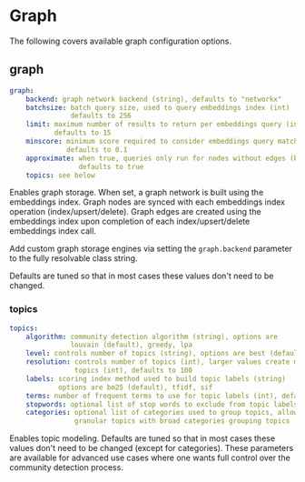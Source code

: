 # Graph

The following covers available graph configuration options.

## graph
```yaml
graph:
    backend: graph network backend (string), defaults to "networkx"
    batchsize: batch query size, used to query embeddings index (int)
               defaults to 256
    limit: maximum number of results to return per embeddings query (int)
           defaults to 15
    minscore: minimum score required to consider embeddings query matches (float)
              defaults to 0.1
    approximate: when true, queries only run for nodes without edges (boolean)
                 defaults to true
    topics: see below
```

Enables graph storage. When set, a graph network is built using the embeddings index. Graph nodes are synced with each embeddings index operation (index/upsert/delete). Graph edges are created using the embeddings index upon completion of each index/upsert/delete embeddings index call.

Add custom graph storage engines via setting the `graph.backend` parameter to the fully resolvable class string.

Defaults are tuned so that in most cases these values don't need to be changed. 

### topics
```yaml
topics:
    algorithm: community detection algorithm (string), options are
               louvain (default), greedy, lpa
    level: controls number of topics (string), options are best (default) or first
    resolution: controls number of topics (int), larger values create more
                topics (int), defaults to 100
    labels: scoring index method used to build topic labels (string)
            options are bm25 (default), tfidf, sif
    terms: number of frequent terms to use for topic labels (int), defaults to 4
    stopwords: optional list of stop words to exclude from topic labels
    categories: optional list of categories used to group topics, allows
                granular topics with broad categories grouping topics
```

Enables topic modeling. Defaults are tuned so that in most cases these values don't need to be changed (except for categories). These parameters are available for advanced use cases where one wants full control over the community detection process.
